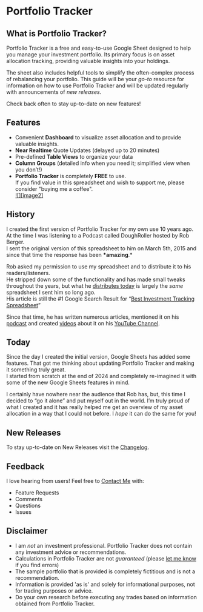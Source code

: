 # Portfolio Tracker

## What is Portfolio Tracker?

Portfolio Tracker is a free and easy-to-use Google Sheet designed to help you manage your investment portfolio. Its primary focus is on asset allocation tracking, providing valuable insights into your holdings.

The sheet also includes helpful tools to simplify the often-complex process of rebalancing your portfolio. This guide will be your _go-to_ resource for information on how to use Portfolio Tracker and will be updated regularly with announcements of _new releases_.

Check back often to stay up-to-date on new features\!

## Features

- Convenient **Dashboard** to visualize asset allocation and to provide valuable insights.
- **Near Realtime** Quote Updates (delayed up to 20 minutes)
- Pre-defined **Table Views** to organize your data
- **Column Groups** (detailed info when you need it; simplified view when you don’t\!)
- **Portfolio Tracker** is completely **FREE** to use.  
    If you find value in this spreadsheet and wish to support me, please consider "buying me a coffee".  
    [![][image2]](https://buymeacoffee.com/danbuchal)

## History

I created the first version of Portfolio Tracker for my own use 10 years ago.  
At the time I was listening to a Podcast called DoughRoller hosted by Rob Berger.  
I sent the original version of this spreadsheet to him on March 5th, 2015 and since that time the response has been **\*amazing**.\*

Rob asked my permission to use my spreadsheet and to distribute it to his readers/listeners.  
He stripped down some of the functionality and has made small tweaks throughout the years, but what he [distributes today](https://robberger.com/investment-tracking-spreadsheet/) is largely the _same_ spreadsheet I sent him so long ago.  
His article is still the \#1 Google Search Result for “[Best Investment Tracking Spreadsheet](https://www.google.com/search?q=best+investment+tracking+spreadsheet)”

Since that time, he has written numerous articles, mentioned it on his [podcast](http://traffic.libsyn.com/doughroller/DR_179--Free_Investment_Tracking_Spreadsheet.mp3?dest-id=168596) and created [videos](https://youtu.be/l8vrmBIzICE?si=tEFLBzc8b_WzA7Jl) about it on his [YouTube Channel](https://www.youtube.com/@rob_berger).

## Today

Since the day I created the initial version, Google Sheets has added some features. That got me thinking about updating Portfolio Tracker and making it something truly great.  
I started from scratch at the end of 2024 and completely re-imagined it with some of the new Google Sheets features in mind.

I certainly have nowhere near the audience that Rob has, but, this time I decided to “go it alone” and put myself out in the world. I’m truly proud of what I created and it has really helped me get an overview of my asset allocation in a way that I could not before. I _hope_ it can do the same for you\!

## New Releases

To stay up-to-date on New Releases visit the [Changelog](https://buymeacoffee.com/danbuchal/portfolio-tracker-changelog).

## Feedback

I love hearing from users\! Feel free to [Contact Me](mailto:portfoliotracker@buchal.dev) with:

- Feature Requests
- Comments
- Questions
- Issues

## Disclaimer

- I am _not_ an investment professional. Portfolio Tracker does not contain any investment advice or recommendations.
- Calculations in Portfolio Tracker are not _guaranteed_ (please [let me know](mailto:portfoliotracker@buchal.dev) if you find errors)
- The sample portfolio that is provided is completely fictitious and is not a recommendation.
- Information is provided 'as is' and solely for informational purposes, not for trading purposes or advice.
- Do your own research before executing any trades based on information obtained from Portfolio Tracker.
